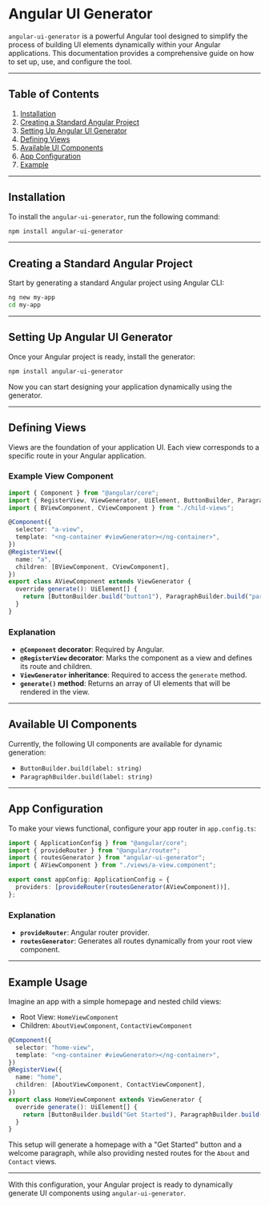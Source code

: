 # Angular UI Generator

`angular-ui-generator` is a powerful Angular tool designed to simplify the process of building UI elements dynamically within your Angular applications. This documentation provides a comprehensive guide on how to set up, use, and configure the tool.

---

## Table of Contents

1. [Installation](#installation)
2. [Creating a Standard Angular Project](#creating-a-standard-angular-project)
3. [Setting Up Angular UI Generator](#setting-up-angular-ui-generator)
4. [Defining Views](#defining-views)
5. [Available UI Components](#available-ui-components)
6. [App Configuration](#app-configuration)
7. [Example](#example)

---

## Installation

To install the `angular-ui-generator`, run the following command:

```bash
npm install angular-ui-generator
```

---

## Creating a Standard Angular Project

Start by generating a standard Angular project using Angular CLI:

```bash
ng new my-app
cd my-app
```

---

## Setting Up Angular UI Generator

Once your Angular project is ready, install the generator:

```bash
npm install angular-ui-generator
```

Now you can start designing your application dynamically using the generator.

---

## Defining Views

Views are the foundation of your application UI. Each view corresponds to a specific route in your Angular application.

### Example View Component

```typescript
import { Component } from "@angular/core";
import { RegisterView, ViewGenerator, UiElement, ButtonBuilder, ParagraphBuilder } from "angular-ui-generator";
import { BViewComponent, CViewComponent } from "./child-views";

@Component({
  selector: "a-view",
  template: "<ng-container #viewGenerator></ng-container>",
})
@RegisterView({
  name: "a",
  children: [BViewComponent, CViewComponent],
})
export class AViewComponent extends ViewGenerator {
  override generate(): UiElement[] {
    return [ButtonBuilder.build("button1"), ParagraphBuilder.build("paragraph1"), ButtonBuilder.build("button2")];
  }
}
```

### Explanation

- **`@Component` decorator**: Required by Angular.
- **`@RegisterView` decorator**: Marks the component as a view and defines its route and children.
- **`ViewGenerator` inheritance**: Required to access the `generate` method.
- **`generate()` method**: Returns an array of UI elements that will be rendered in the view.

---

## Available UI Components

Currently, the following UI components are available for dynamic generation:

- `ButtonBuilder.build(label: string)`
- `ParagraphBuilder.build(label: string)`

---

## App Configuration

To make your views functional, configure your app router in `app.config.ts`:

```typescript
import { ApplicationConfig } from "@angular/core";
import { provideRouter } from "@angular/router";
import { routesGenerator } from "angular-ui-generator";
import { AViewComponent } from "./views/a-view.component";

export const appConfig: ApplicationConfig = {
  providers: [provideRouter(routesGenerator(AViewComponent))],
};
```

### Explanation

- **`provideRouter`**: Angular router provider.
- **`routesGenerator`**: Generates all routes dynamically from your root view component.

---

## Example Usage

Imagine an app with a simple homepage and nested child views:

- Root View: `HomeViewComponent`
- Children: `AboutViewComponent`, `ContactViewComponent`

```typescript
@Component({
  selector: "home-view",
  template: "<ng-container #viewGenerator></ng-container>",
})
@RegisterView({
  name: "home",
  children: [AboutViewComponent, ContactViewComponent],
})
export class HomeViewComponent extends ViewGenerator {
  override generate(): UiElement[] {
    return [ButtonBuilder.build("Get Started"), ParagraphBuilder.build("Welcome to our app!")];
  }
}
```

This setup will generate a homepage with a "Get Started" button and a welcome paragraph, while also providing nested routes for the `About` and `Contact` views.

---

With this configuration, your Angular project is ready to dynamically generate UI components using `angular-ui-generator`.
